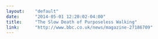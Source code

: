 ```yaml
---
layout:    "default"
date:      "2014-05-01 12:20:02-04:00"
title:     "The Slow Death of Purposeless Walking"
link:      "http://www.bbc.co.uk/news/magazine-27186709"
---
```

